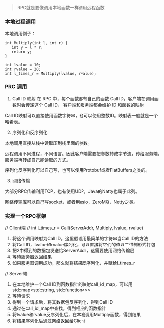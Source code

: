 > RPC就是要像调用本地函数一样调用远程函数
### 本地过程调用
本地调用例子：
```
int Multiply(int l, int r) {
   int y = l * r;
   return y;
}

int lvalue = 10;
int rvalue = 20;
int l_times_r = Multiply(lvalue, rvalue);
```

### PRC 调用
1. Call ID 映射
在 RPC 中，每个函数都有自己的函数 Call ID，客户端在调用函数时会传递这个 Call ID， 客户端和服务端都会维护 ID 和函数的映射

Call ID映射可以直接使用函数字符串，也可以使用整数ID。映射表一般就是一个哈希表。

2. 序列化和反序列化

本地调用直接从栈中读取压到栈里面的参数。

远程调用不同进程，不同语言。因此客户端需要把参数转成字节流，传给服务端，服务端再转成自己能读取的方式。

序列化反序列化可以自己写，也可以使用Protobuf或者FlatBuffers之类的。

3. 网络传输

大部分RPC传输利用TCP，也有使用UDP，Java的Natty也属于此列。

网络传输库可以自己写socket，或者用asio，ZeroMQ，Netty之类。

### 实现一个RPC框架

// Client端 
//    int l_times_r = Call(ServerAddr, Multiply, lvalue, rvalue)
1. 将这个调用映射为Call ID。这里假设用最简单的字符串当Call ID的方法
2. 将Call ID，lvalue和rvalue序列化。可以直接将它们的值以二进制形式打包
3. 把2中得到的数据包发送给ServerAddr，这需要使用网络传输层
4. 等待服务器返回结果
5. 如果服务器调用成功，那么就将结果反序列化，并赋给l_times_r

// Server端
1. 在本地维护一个Call ID到函数指针的映射call_id_map，可以用std::map<std::string, std::function<>>
2. 等待请求
3. 得到一个请求后，将其数据包反序列化，得到Call ID
4. 通过在call_id_map中查找，得到相应的函数指针
5. 将lvalue和rvalue反序列化后，在本地调用Multiply函数，得到结果
6. 将结果序列化后通过网络返回给Client
